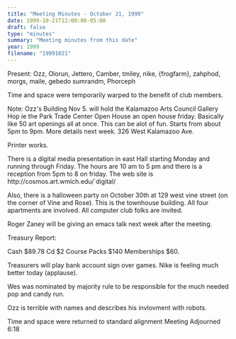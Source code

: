 ```yaml
---
title: "Meeting Minutes - October 21, 1999"
date: 1999-10-21T12:00:00-05:00
draft: false
type: "minutes"
summary: "Meeting minutes from this date"
year: 1999
filename: "19991021"
---
```


Present: Ozz, Olorun, Jettero, Camber, tmiley, nike, {frogfarm}, zahphod, morgs, maile, gebedo sumrandm, Phorceph  </p><p>
</p><p>
</p><p>
Time and space were temporarily warped to the benefit of club members. </p><p>
Note:  Ozz's  Building  Nov 5. will hold the Kalamazoo Arts Council Gallery Hop ie the Park Trade Center Open House an open house friday. Basically like 50 art openings all at once.  This can be alot of fun. Starts from about 5pm to 9pm.  More details next week. 326 West Kalamazoo Ave.  </p><p>
Printer works.   </p><p>
</p><p>
There is a digital media presentation in east Hall starting Monday and running through Friday.  The hours are 10 am to 5 pm and there is a reception from 5pm to 8 on friday.  The web site is http://cosmos.art.wmich.edu/`digital/ </p><p>
Also, there is a halloween party on October 30th at 129 west vine street (on the corner of Vine and Rose).  This is the townhouse building.  All four apartments are involved.  All computer club folks are invited. </p><p>
Roger Zaney will be giving an emacs talk next week after the meeting. </p><p>
Treasury Report: </p><p>
Cash $89.78 Cd $2 Course Packs $140 Memberships $60. </p><p>
Treasurers will play bank account sign over games. Nike is feeling much better today (applause). </p><p>
Wes was nominated by majority rule to be responsible for the much needed pop and candy run.   </p><p>
Ozz is terrible with names and describes his invlovment with robots.  </p><p>
Time and space were returned to standard alignment Meeting Adjourned 6:18 </p><p>
</p><p>
</p><p>
  </p><p>
</p><p>
</p><p>
</p><p>
</p><p>
</p><p>
</p>
